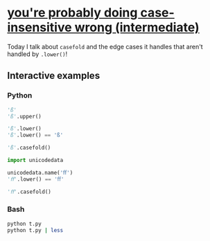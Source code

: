 # [you're probably doing case-insensitive wrong (intermediate)](https://youtu.be/U-Zq8bURfKc)

Today I talk about `casefold` and the edge cases it handles that aren't handled by `.lower()`!

## Interactive examples

### Python

```python
'ß'
'ß'.upper()

'ß'.lower()
'ß'.lower() == 'ß'

'ß'.casefold()

import unicodedata

unicodedata.name('ﬀ')
'ﬀ'.lower() == 'ﬀ'

'ﬀ'.casefold()
```

### Bash

```bash
python t.py
python t.py | less
```

